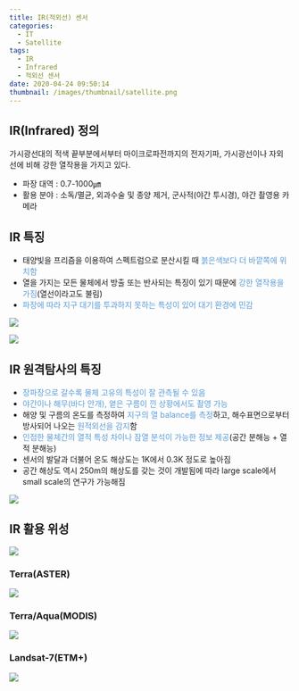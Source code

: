 ```yaml
---
title: IR(적외선) 센서
categories:
  - IT
  - Satellite
tags:
  - IR
  - Infrared
  - 적외선 센서
date: 2020-04-24 09:50:14
thumbnail: /images/thumbnail/satellite.png
---
```


## IR(Infrared) 정의

가시광선대의 적색 끝부분에서부터 마이크로파전까지의 전자기파, 가시광선이나 자외선에 비해 강한 열작용을 가지고 있다.

- 파장 대역 : 0.7-1000㎛
- 활용 분야 : 소독/멸균, 외과수술 및 종양 제거, 군사적(야간 투시경), 야간 촬영용 카메라

## IR 특징

- 태양빛을 프리즘을 이용하여 스펙트럼으로 분산시킬 때 <span style="color:#5B9BD5">붉은색보다 더 바깥쪽에 위치함</span>
- 열을 가지는 모든 물체에서 방출 또는 반사되는 특징이 있기 때문에 <span style="color:#5B9BD5">강한 열작용을 가짐</span>(열선이라고도 불림)
- <span style="color:#5B9BD5">파장에 따라 지구 대기를 투과하지 못하는 특성이 있어 대기 환경에 민감</span>

![](/images/ir/1.png)

![](/images/ir/2.png)

## IR 원격탐사의 특징

- <span style="color:#5B9BD5">장파장으로 갈수록 물체 고유의 특성이 잘 관측될 수 있음</span>
- <span style="color:#5B9BD5">야간이나 해무(바다 안개), 옅은 구름이 낀 상황에서도 촬영 가능</span>
- 해양 및 구름의 온도를 측정하여 <span style="color:#5B9BD5">지구의 열 balance를 측정</span>하고, 해수표면으로부터 방사되어 나오는 <span style="color:#5B9BD5">원적외선을 감지</span>함
- <span style="color:#5B9BD5">인접한 물체간의 열적 특성 차이나 잠열 분석이 가능한 정보 제공</span>(공간 분해능 + 열적 분해능)
- 센서의 발달과 더불어 온도 해상도는 1K에서 0.3K 정도로 높아짐
- 공간 해상도 역시 250m의 해상도를 갖는 것이 개발됨에 따라 large scale에서 small scale의 연구가 가능해짐

![](/images/ir/3.png)

## IR 활용 위성

![](/images/ir/4.png)

### Terra(ASTER)

![](/images/ir/5.png)

### Terra/Aqua(MODIS)

![](/images/ir/6.png)

### Landsat-7(ETM+)

![](/images/ir/7.png)
